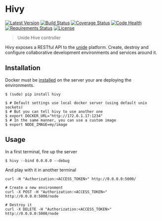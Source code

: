 Hivy
====

[![Latest Version](https://pypip.in/v/hivy/badge.png)](https://pypi.python.org/pypi/hivy/)
[![Build Status](https://drone.io/github.com/hivetech/hivy/status.png)](https://drone.io/github.com/hivetech/hivy/latest)
[![Coverage Status](https://coveralls.io/repos/hivetech/hivy/badge.png)](https://coveralls.io/r/hivetech/hivy)
[![Code Health](https://landscape.io/github/hivetech/hivy/master/landscape.png)](https://landscape.io/github/hivetech/hivy/master)
[![Requirements Status](https://requires.io/github/hivetech/hivy/requirements.png?branch=master)](https://requires.io/github/hivetech/hivy/requirements/?branch=master)
[![License](https://pypip.in/license/hivy/badge.png)](https://pypi.python.org/pypi/hivy/)

> Unide Hive controller

Hivy exposes a RESTful API to the [unide](unide.co) platform. Create, destroy
and configure collaborative development environments and services around it.

Installation
------------

Docker must be [installed](http://www.docker.io/gettingstarted/) on the server
your are deploying the environments.

```console
$ (sudo) pip install hivy

$ # Default settings use local docker server (using default unix sockets)
$ # But you can tell hivy to use another one
$ export DOCKER_URL="http://172.0.1.17:1234"
$ # In the same manner, you can use a custom image
$ export NODE_IMAGE=my/image
```

Usage
-----

In a first terminal, fire up the server

```console
$ hivy --bind 0.0.0.0 --debug
```

And play with it in another terminal

```console
curl -H "Authorization:<ACCESS_TOKEN>" http://0.0.0.0:5000/

# Create a new environment
curl -X POST -H "Authorization:<ACCESS_TOKEN>" http://0.0.0.0:5000/node

# Destroy it
curl -X DELETE -H "Authorization:<ACCESS_TOKEN>" http://0.0.0.0:5000/node
```
